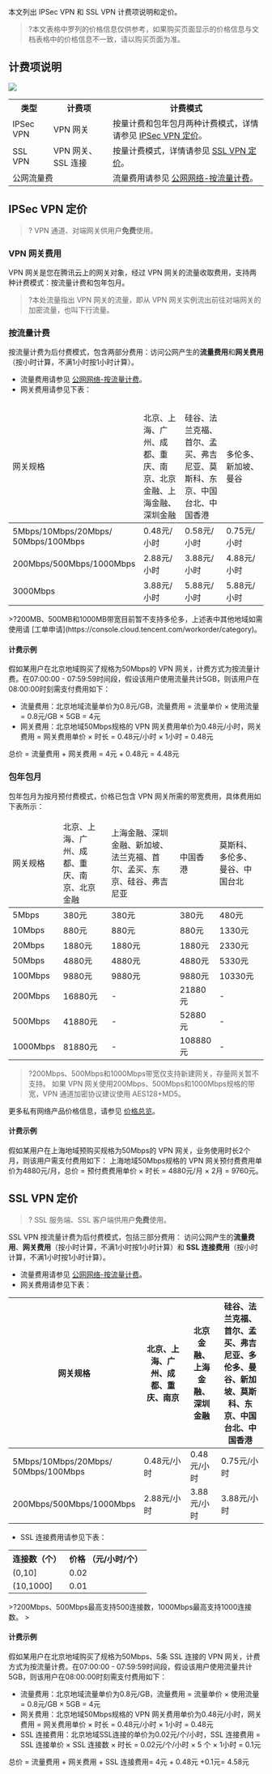 本文列出 IPSec VPN 和 SSL VPN 计费项说明和定价。
>?本文表格中罗列的价格信息仅供参考，如果购买页面显示的价格信息与文档表格中的价格信息不一致，请以购买页面为准。
>

## 计费项说明
![](https://qcloudimg.tencent-cloud.cn/raw/3326ce3834c2ffef8f5d9f28f1269674.png)
<table>
<tr>
<th>类型</th>
<th>计费项</th>
<th>计费模式</th>
</tr>
<tr>
<td>IPSec VPN </td>
<td>VPN 网关</td>
<td>按量计费和包年包月两种计费模式，详情请参见 <a href="#IPSecdingjia">IPSec VPN 定价</a>。</td>
</tr>
<tr>
<td>SSL VPN </td>
<td>VPN 网关、SSL 连接 </td>
<td>按量计费模式，详情请参见 <a href="#dingjia">SSL VPN 定价</a>。</td>
</tr>
<tr>
<td colspan="2">公网流量费</td>
<td>流量费用请参见 <a href="https://buy.cloud.tencent.com/price/idc">公网网络-按流量计费</a>。</td>
</tr>
<table>


## IPSec VPN 定价[](id:IPSecdingjia)
>? VPN 通道、对端网关供用户**免费**使用。
>

### VPN 网关费用
VPN 网关是您在腾讯云上的网关对象，经过 VPN 网关的流量收取费用，支持两种计费模式：按流量计费和包年包月。
>?本处流量指出 VPN 网关的流量，即从 VPN 网关实例流出前往对端网关的加密流量，也叫下行流量。

### 按流量计费
按流量计费为后付费模式，包含两部分费用：访问公网产生的**流量费用**和**网关费用**（按小时计算，不满1小时按1小时计算）。
- 流量费用请参见 [公网网络-按流量计费](https://buy.cloud.tencent.com/price/idc)。
- 网关费用请参见下表：
<table>
<thead>
<tr>
<td width="12%">网关规格</td>
<td width="18%">北京、上海、广州、成都、重庆、南京、北京金融、上海金融、深圳金融</td>
<td width="18%">硅谷、法兰克福、首尔、孟买、弗吉尼亚、莫斯科、东京、中国台北、中国香港</td>
<td width="18%">多伦多、新加坡、曼谷</td>
</tr>
</thead>
<tbody><tr >
	<td >5Mbps/10Mbps/20Mbps/</br>50Mbps/100Mbps</td>
<td>0.48元/小时</td>
<td>0.58元/小时 </td>
<td>0.75元/小时</td>
</tr>
<tr>
<td>200Mbps/500Mbps/1000Mbps</td>
<td>2.88元/小时 </td>
<td>3.88元/小时</td>
<td>4.88元/小时</td>
</tr>
<tr>
<td>3000Mbps</td>
<td>3.88元/小时 </td>
<td>5.88元/小时</td>
<td>5.88元/小时</td>
</tr>
</tbody></table>
>?200MB、500MB和1000MB带宽目前暂不支持多伦多，上述表中其他地域如需使用请 [工单申请](https://console.cloud.tencent.com/workorder/category)。


#### 计费示例
假如某用户在北京地域购买了规格为50Mbps的 VPN 网关，计费方式为按流量计费。在07:00:00 - 07:59:59时间段，假设该用户使用流量共计5GB，则该用户在08:00:00时刻需支付费用如下：
+ 流量费用：北京地域流量单价为0.8元/GB，流量费用 = 流量单价 × 使用流量 = 0.8元/GB × 5GB = 4元
+ 网关费用：北京地域50Mbps规格的 VPN 网关费用单价为0.48元/小时，网关费用 = 网关费用单价 × 时长 = 0.48元/小时 × 1小时 = 0.48元

总价 = 流量费用 + 网关费用 = 4元 + 0.48元 = 4.48元

### 包年包月
包年包月为按月预付费模式，价格已包含 VPN 网关所需的带宽费用，具体费用如下表所示：
<table>
<thead>
<tr >
<td width="15%">网关规格</td>
<td width="20%">北京、上海、广州、成都、重庆、南京、北京金融</td>
<td width="30%">上海金融、深圳金融、新加坡、法兰克福、首尔、孟买、东京、硅谷、弗吉尼亚</td>
<td width="15%">中国香港</td>
<td width="20%">莫斯科、多伦多、曼谷、中国台北</td>
</tr>
</thead>
<tbody ><tr >
<td>5Mbps</td>
<td>380元</td>
<td>380元</td>
<td>380元</td>
<td>480元</td>
</tr>
<tr>
<td>10Mbps</td>
<td>880元</td>
<td>880元</td>
<td>880元</td>
<td>1330元</td>
</tr>
<tr>
<td>20Mbps</td>
<td>1880元</td>
<td>1880元</td>
<td>1880元</td>
<td>2330元</td>
</tr>
<tr>
<td>50Mbps</td>
<td>4880元</td>
<td>4880元</td>
<td>4880元</td>
<td>5330元</td>
</tr>
<tr>
<td>100Mbps</td>
<td>9880元</td>
<td>9880元</td>
<td>9880元</td>
<td>10330元</td>
</tr>
<tr>
<td>200Mbps</td>
<td>16880元</td>
<td>-</td>
<td>21880元</td>
<td>-</td>
</tr>
<tr>
<td>500Mbps</td>
<td>41880元 </td>
  <td>-</td>
<td>52880元</td>
<td>-</td>
</tr>
<tr>
<td>1000Mbps</td>
<td>81880元 </td>
<td>-</td>
<td>108880元</td>
<td>-</td>
</tr>
</tbody>
</table>

>?200Mbps、500Mbps和1000Mbps带宽仅支持新建网关，存量网关暂不支持。
>如果 VPN 网关使用200Mbps、500Mbps和1000Mbps规格的带宽，VPN 通道加密协议建议使用 AES128+MD5。
>
更多私有网络产品价格信息，请参见 [价格总览](https://cloud.tencent.com/doc/product/215/3079)。

#### 计费示例
假如某用户在上海地域预购买规格为50Mbps的 VPN 网关，业务使用时长2个月，则该用户需支付费用如下：
上海地域50Mbps规格的 VPN 网关预付费费用单价为4880元/月，总价 = 预付费费用单价 × 时长 = 4880元/月 × 2月 = 9760元。

## SSL VPN 定价[](id:dingjia)
>? SSL 服务端、SSL 客户端供用户**免费**使用。
>
SSL VPN 按流量计费为后付费模式，包括三部分费用： 访问公网产生的**流量费用**、**网关费用**（按小时计算，不满1小时按1小时计算）和 **SSL 连接费用**（按小时计算，不满1小时按1小时计算）。
- 流量费用请参见 [公网网络-按流量计费](https://buy.cloud.tencent.com/price/idc)。
- 网关费用请参见下表：
<table>
<thead>
<tr>
<th width="12%">网关规格</th>
<th width="18%">北京、上海、广州、成都、重庆、南京</th>
<th width="12%">北京金融、上海金融、深圳金融</th>
<th width="18%">硅谷、法兰克福、首尔、孟买、弗吉尼亚、多伦多、曼谷、新加坡、莫斯科、东京、中国台北、中国香港</th>
</tr>
</thead>
<tbody><tr >
	<td >5Mbps/10Mbps/20Mbps/</br>50Mbps/100Mbps</td>
<td>0.48元/小时</td>
<td>0.48元/小时</td>
<td>0.75元/小时</td>
</tr>
<tr >
	<td >200Mbps/500Mbps/1000Mbps</td>
<td>2.88元/小时</td>
<td>3.88元/小时</td>
<td>3.88元/小时</td>
</tr>
</tbody>
</table>

- SSL 连接费用请参见下表：
<table>
<tr>
<th>连接数（个） </th>
<th>价格 （元/小时/个）</th>
</tr>
<tr>
<td>(0,10]</td>
<td>0.02</td>
</tr>
<tr>
<td> (10,1000]</td>
<td>0.01 </td>
</tr>
</table>
>?200Mbps、500Mbps最高支持500连接数，1000Mbps最高支持1000连接数。
>

#### 计费示例
假如某用户在北京地域购买了规格为50Mbps、5条 SSL 连接的 VPN 网关，计费方式为按流量计费。在07:00:00 - 07:59:59时间段，假设该用户使用流量共计5GB，则该用户在08:00:00时刻需支付费用如下：
+ 流量费用：北京地域流量单价为0.8元/GB，流量费用 = 流量单价 × 使用流量 = 0.8元/GB × 5GB = 4元
+ 网关费用：北京地域50Mbps规格的 VPN 网关费用单价为0.48元/小时，网关费用 = 网关费用单价 × 时长 = 0.48元/小时 × 1小时 = 0.48元
+ SSL 连接费用：北京地域SSL连接的单价为0.02元/个/小时，SSL 连接费用 = SSL 连接单价 × SSL 连接数 × 时长 = 0.02元/个/小时 × 5 个 × 1小时 = 0.1元

总价 = 流量费用 + 网关费用 + SSL 连接费用= 4元 + 0.48元 +0.1元= 4.58元
